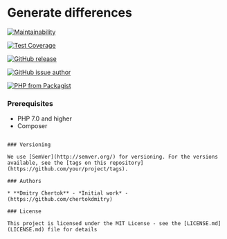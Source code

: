 #  Generate differences

[![Maintainability](https://api.codeclimate.com/v1/badges/29466b0dc88b46eb7a39/maintainability)](https://codeclimate.com/github/chertokdmitry/project-lvl2-s277/maintainability)

[![Test Coverage](https://api.codeclimate.com/v1/badges/29466b0dc88b46eb7a39/test_coverage)](https://codeclimate.com/github/chertokdmitry/project-lvl2-s277/test_coverage)

[![GitHub release](https://img.shields.io/github/release/qubyte/rubidium.svg)](https://github.com/chertokdmitry/project-lvl2-s277)

[![GitHub issue author](https://img.shields.io/github/issues/detail/u/badges/shields/979.svg)](https://github.com/chertokdmitry/project-lvl2-s277)

[![PHP from Packagist](https://img.shields.io/packagist/php-v/symfony/symfony.svg)](https://github.com/chertokdmitry/project-lvl2-s277)




### Prerequisites

* PHP 7.0 and higher
* Composer

```

### Versioning

We use [SemVer](http://semver.org/) for versioning. For the versions available, see the [tags on this repository](https://github.com/your/project/tags). 

### Authors

* **Dmitry Chertok** - *Initial work* - (https://github.com/chertokdmitry)

### License

This project is licensed under the MIT License - see the [LICENSE.md](LICENSE.md) file for details
